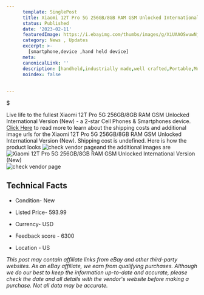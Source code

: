 ```yaml
---
      template: SinglePost
      title: Xiaomi 12T Pro 5G 256GB/8GB RAM GSM Unlocked International Version (New)
      status: Published
      date: '2023-02-11'
      featuredImage: https://i.ebayimg.com/thumbs/images/g/XiUAAOSwuwNjRGI4/s-l225.jpg
      category: News , Updates
      excerpt: >-
        [smartphone,device ,hand held device]
      meta:
      canonicalLink: ''
      description: [handheld,industrially made,well crafted,Portable,Mobile,Compact,Convenient,Lightweight,Maneuverable,Man-portable,Miniature,Carriable,Hand-held,Light,Holdable,Transportable,Mobile device,Pocket-sized,On-the-go,Wireless,Cordless,Compact size,Convenient size, smartphone,device ,hand held device]
      noindex: false
      
        
---
```

$

Live life to the fullest Xiaomi 12T Pro 5G 256GB/8GB RAM GSM Unlocked International Version (New) - a 2-star Cell Phones & Smartphones device. [Click Here](https://www.ebay.com/itm/325377182837?hash=item4bc1fdcc75%3Ag%3AXiUAAOSwuwNjRGI4&mkevt=1&mkcid=1&mkrid=711-53200-19255-0&campid=%253CePNCampaignId%253E&customid=%253CreferenceId%253E&toolid=10049) to read more to learn about the shipping costs and additional image urls for the Xiaomi 12T Pro 5G 256GB/8GB RAM GSM Unlocked International Version (New). Shipping cost is undefined. Here is how the product looks ![check vendor page](https://i.ebayimg.com/thumbs/images/g/XiUAAOSwuwNjRGI4/s-l225.jpg)and the additional images are![Xiaomi 12T Pro 5G 256GB/8GB RAM GSM Unlocked International Version (New)](https://i.ebayimg.com/images/g/XiUAAOSwuwNjRGI4/s-l960.jpg)![check vendor page](https://origin-galleryplus.ebayimg.com/ws/web/325377182837_2_0_1/225x225.jpg,https://origin-galleryplus.ebayimg.com/ws/web/325377182837_3_0_1/225x225.jpg,https://origin-galleryplus.ebayimg.com/ws/web/325377182837_4_0_1/225x225.jpg)



 ## Technical Facts 



     
      

 - Condition- New 


      

 - Listed Price- 593.99 


      

 - Currency- USD 


      

 - Feedback score - 6300 


      

 - Location - US 


      
      

 *_This post may contain affiliate links from eBay and other third-party websites. As an eBay affiliate, we earn from qualifying purchases. Although we do our best to keep the information up-to-date and accurate, please check the date and all details with the vendor's website before making a purchase. Not all data may be accurate._*






